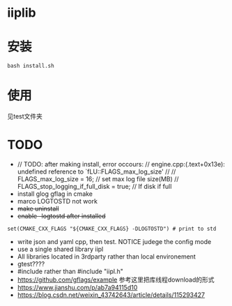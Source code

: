 # iiplib

# 安装 
```
bash install.sh
```

# 使用
见test文件夹



# TODO
* // TODO: after making install, error occours:
  // engine.cpp:(.text+0x13e): undefined reference to `fLU::FLAGS_max_log_size'
  // // FLAGS_max_log_size = 16;        // set max log file size(MB)
  // FLAGS_stop_logging_if_full_disk = true;  // If disk if full
* install glog gflag in cmake
* marco LOGTOSTD not work
* ~~make uninstall~~
* ~~enable -logtostd after installed~~
```
set(CMAKE_CXX_FLAGS "${CMAKE_CXX_FLAGS} -DLOGTOSTD") # print to std
```

* write json and yaml cpp, then test. NOTICE judege the config mode
* use a single shared library iipl
* All libraries located in 3rdparty rather than local environement
* gtest????
* #include<iipl> rather than #include "iipl.h" 
* https://github.com/gflags/example
  参考这里把库线程download的形式
* https://www.jianshu.com/p/ab7a94115d10
* https://blog.csdn.net/weixin_43742643/article/details/115293427
